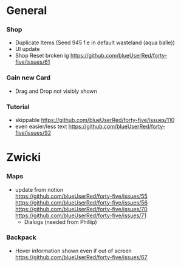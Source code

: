 # General

### Shop
- Duplicate Items (Seed 945 f.e in default wasteland (aqua balle))
- UI update
- Shop Reset broken ig https://github.com/blueUserRed/forty-five/issues/61

### Gain new Card
- Drag and Drop not visibly shown

### Tutorial
- skippable   https://github.com/blueUserRed/forty-five/issues/110
- even easier/less text https://github.com/blueUserRed/forty-five/issues/92

# Zwicki

### Maps
- update from notion
  <br> https://github.com/blueUserRed/forty-five/issues/55
  <br> https://github.com/blueUserRed/forty-five/issues/56
  <br> https://github.com/blueUserRed/forty-five/issues/70
  <br> https://github.com/blueUserRed/forty-five/issues/71
  - Dialogs (needed from Phillip)

### Backpack
- Hover information shown even if out of screen https://github.com/blueUserRed/forty-five/issues/67